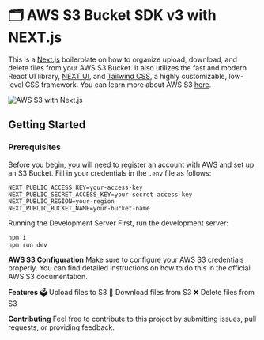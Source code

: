 # 🗂️ AWS S3 Bucket SDK v3 with NEXT.js

This is a [Next.js](https://nextjs.org/) boilerplate on how to organize upload, download, and delete files from your AWS S3 Bucket. It also utilizes the fast and modern React UI library, [NEXT UI](https://nextui.org/), and [Tailwind CSS](https://tailwindcss.com/), a highly customizable, low-level CSS framework. You can learn more about AWS S3 [here](https://aws.amazon.com/s3/).


![AWS S3 with Next.js](./public/aws_next_banner.png)

## Getting Started

### Prerequisites

Before you begin, you will need to register an account with AWS and set up an S3 Bucket. Fill in your credentials in the `.env` file as follows:

```env
NEXT_PUBLIC_ACCESS_KEY=your-access-key
NEXT_PUBLIC_SECRET_ACCESS_KEY=your-secret-access-key
NEXT_PUBLIC_REGION=your-region
NEXT_PUBLIC_BUCKET_NAME=your-bucket-name
```

Running the Development Server
First, run the development server:

```zsh
npm i
npm run dev
```

**AWS S3 Configuration**
Make sure to configure your AWS S3 credentials properly. You can find detailed instructions on how to do this in the official AWS S3 documentation.

**Features**
🗳️ Upload files to S3 
📂 Download files from S3 
❌ Delete files from S3 

**Contributing**
Feel free to contribute to this project by submitting issues, pull requests, or providing feedback.
